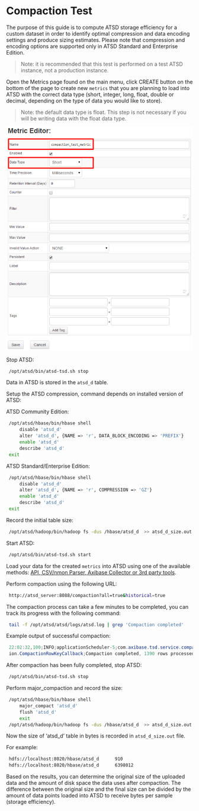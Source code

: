 # Compaction Test


The purpose of this guide is to compute ATSD storage efficiency for a
custom dataset in order to identify optimal compression and data
encoding settings and produce sizing estimates. Please note that
compression and encoding options are supported only in ATSD Standard and
Enterprise Edition.

> Note: it is recommended that this test is performed on a test ATSD
instance, not a production instance.

Open the Metrics page found on the main menu, click CREATE button on the
bottom of the page to create new `metrics` that you are planning to load
into ATSD with the correct data type (short, integer, long, float, double or decimal, 
depending on the type of data you would like to store).

> Note: the default data type is float. This step is not necessary if
you will be writing data with the float data type.

![](images/compaction_test_metric.png "compaction_test_metric")

Stop ATSD:

```sh
 /opt/atsd/bin/atsd-tsd.sh stop                                           
```

Data in ATSD is stored in the `atsd_d` table.

Setup the ATSD compression, command depends on installed version of
ATSD:

ATSD Community Edition:

```sh
 /opt/atsd/hbase/bin/hbase shell                                          
     disable 'atsd_d'                                                     
     alter 'atsd_d', {NAME => 'r', DATA_BLOCK_ENCODING => 'PREFIX'}       
     enable 'atsd_d'                                                      
     describe 'atsd_d'                                                    
 exit                                                                     
```

ATSD Standard/Enterprise Edition:

```sh
 /opt/atsd/hbase/bin/hbase shell                                          
     disable 'atsd_d'                                                     
     alter 'atsd_d', {NAME => 'r', COMPRESSION => 'GZ'}                   
     enable 'atsd_d'                                                      
     describe 'atsd_d'                                                    
 exit                                                                     
```

Record the initial table size:

```sh
 /opt/atsd/hadoop/bin/hadoop fs -dus /hbase/atsd_d  >> atsd_d_size.out    
```

Start ATSD:

```sh
 /opt/atsd/bin/atsd-tsd.sh start                                          
```

Load your data for the created `metrics` into ATSD using one of the
available methods: [API, CSV/nmon Parser, Axibase Collector or 3rd party
tools](http://axibase.com/products/axibase-time-series-database/writing-data/ "Writing Data").

Perform compaction using the following URL:

```sh
 http://atsd_server:8088/compaction?all=true&historical=true              
```

The compaction process can take a few minutes to be completed, you can
track its progress with the following command:

```sh
 tail -f /opt/atsd/atsd/logs/atsd.log | grep 'Compaction completed'
```

Example output of successful compaction:

```java
 22:02:32,100;INFO;applicationScheduler-5;com.axibase.tsd.service.compact 
 ion.CompactionRowKeyCallback;Compaction completed, 1390 rows processed   
```

After compaction has been fully completed, stop ATSD:

```sh
 /opt/atsd/bin/atsd-tsd.sh stop                                           
```

Perform major\_compaction and record the size:

```sh
 /opt/atsd/hbase/bin/hbase shell                                          
     major_compact 'atsd_d'                                               
     flush 'atsd_d'                                                       
     exit                                                                 
 /opt/atsd/hadoop/bin/hadoop fs -dus /hbase/atsd_d  >> atsd_d_size.out    
```

Now the size of ‘atsd\_d’ table in bytes is recorded in
`atsd_d_size.out` file.

For example:

```sh
 hdfs://localhost:8020/hbase/atsd_d      910                              
 hdfs://localhost:8020/hbase/atsd_d      6398012                          
```

Based on the results, you can determine the original size of the
uploaded data and the amount of disk space the data uses after
compaction. The difference between the original size and the final size
can be divided by the amount of data points loaded into ATSD to receive
bytes per sample (storage efficiency).
